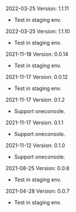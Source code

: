 2022-03-25 Version: 1.1.11
- Test in staging env.

2022-03-25 Version: 1.1.10
- Test in staging env.

2021-11-18 Version: 0.0.14
- Test in staging env.

2021-11-17 Version: 0.0.12
- Test in staging env.

2021-11-17 Version: 0.1.2
- Support oneconsole.

2021-11-17 Version: 0.1.1
- Support oneconsole.

2021-11-12 Version: 0.1.0
- Support oneconsole.

2021-08-25 Version: 0.0.8
- Test in staging env.

2021-04-28 Version: 0.0.7
- Test in staging env.

